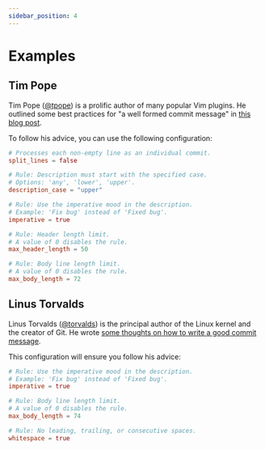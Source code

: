 ```yaml
---
sidebar_position: 4
---
```


# Examples

## Tim Pope

Tim Pope ([@tpope](https://github.com/tpope)) is a prolific author of many popular Vim plugins. He outlined some best practices for "a well formed commit message" in [this blog post](https://tbaggery.com/2008/04/19/a-note-about-git-commit-messages.html).

To follow his advice, you can use the following configuration:

```toml
# Processes each non-empty line as an individual commit.
split_lines = false

# Rule: Description must start with the specified case.
# Options: 'any', 'lower', 'upper'.
description_case = "upper"

# Rule: Use the imperative mood in the description.
# Example: 'Fix bug' instead of 'Fixed bug'.
imperative = true

# Rule: Header length limit.
# A value of 0 disables the rule.
max_header_length = 50

# Rule: Body line length limit.
# A value of 0 disables the rule.
max_body_length = 72
```

## Linus Torvalds

Linus Torvalds ([@torvalds](https://github.com/torvalds)) is the principal author of the Linux kernel and the creator of Git. He wrote [some thoughts on how to write a good commit message](https://github.com/torvalds/subsurface-for-dirk/blob/master/README.md#contributing).

This configuration will ensure you follow his advice:

```toml
# Rule: Use the imperative mood in the description.
# Example: 'Fix bug' instead of 'Fixed bug'.
imperative = true

# Rule: Body line length limit.
# A value of 0 disables the rule.
max_body_length = 74

# Rule: No leading, trailing, or consecutive spaces.
whitespace = true
```

